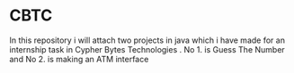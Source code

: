 # CBTC
In this repository i will attach two projects in java which i have made for an internship task in Cypher Bytes Technologies . No 1. is Guess The Number and No 2. is  making an ATM interface
